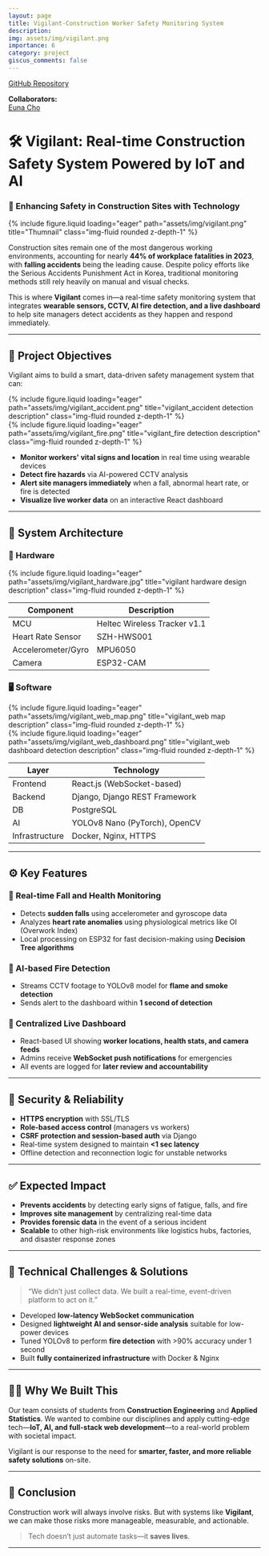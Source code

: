 ```yaml
---
layout: page
title: Vigilant-Construction Worker Safety Monitoring System
description: 
img: assets/img/vigilant.png
importance: 6
category: project
giscus_comments: false
---
```


[GitHub Repository](https://github.com/go0leum/vigilant_demo.git)

**Collaborators:**  
[Euna Cho](https://www.linkedin.com/in/euna-cho-b80707297/)

# 🛠️ Vigilant: Real-time Construction Safety System Powered by IoT and AI

### 📌 Enhancing Safety in Construction Sites with Technology


<div class="row">
  <div class="col-sm mt-3 mt-md-0">
    {% include figure.liquid loading="eager" path="assets/img/vigilant.png" title="Thumnail" class="img-fluid rounded z-depth-1" %}
  </div>
</div>

Construction sites remain one of the most dangerous working environments, accounting for nearly **44% of workplace fatalities in 2023**, with **falling accidents** being the leading cause. Despite policy efforts like the Serious Accidents Punishment Act in Korea, traditional monitoring methods still rely heavily on manual and visual checks.

This is where **Vigilant** comes in—a real-time safety monitoring system that integrates **wearable sensors, CCTV, AI fire detection, and a live dashboard** to help site managers detect accidents as they happen and respond immediately.

---

## 🎯 Project Objectives

Vigilant aims to build a smart, data-driven safety management system that can:

<div class="row">
  <div class="col-sm mt-3 mt-md-0">
    {% include figure.liquid loading="eager" path="assets/img/vigilant_accident.png" title="vigilant_accident detection description" class="img-fluid rounded z-depth-1" %}
  </div>
  <div class="col-sm mt-3 mt-md-0">
    {% include figure.liquid loading="eager" path="assets/img/vigilant_fire.png" title="vigilant_fire detection description" class="img-fluid rounded z-depth-1" %}
  </div>
</div>

* **Monitor workers' vital signs and location** in real time using wearable devices
* **Detect fire hazards** via AI-powered CCTV analysis
* **Alert site managers immediately** when a fall, abnormal heart rate, or fire is detected
* **Visualize live worker data** on an interactive React dashboard

---

## 🧱 System Architecture

### 🧠 Hardware

<div class="row">
  <div class="col-sm mt-3 mt-md-0">
    {% include figure.liquid loading="eager" path="assets/img/vigilant_hardware.jpg" title="vigilant hardware design description" class="img-fluid rounded z-depth-1" %}
  </div>
</div>

| Component          | Description                  |
| ------------------ | ---------------------------- |
| MCU                | Heltec Wireless Tracker v1.1 |
| Heart Rate Sensor  | SZH-HWS001                   |
| Accelerometer/Gyro | MPU6050                      |
| Camera             | ESP32-CAM                    |

### 🖥️ Software

<div class="row">
  <div class="col-sm mt-3 mt-md-0">
    {% include figure.liquid loading="eager" path="assets/img/vigilant_web_map.png" title="vigilant_web map description" class="img-fluid rounded z-depth-1" %}
  </div>
  <div class="col-sm mt-3 mt-md-0">
    {% include figure.liquid loading="eager" path="assets/img/vigilant_web_dashboard.png" title="vigilant_web dashboard detection description" class="img-fluid rounded z-depth-1" %}
  </div>
</div>

| Layer          | Technology                    |
| -------------- | ----------------------------- |
| Frontend       | React.js (WebSocket-based)    |
| Backend        | Django, Django REST Framework |
| DB             | PostgreSQL                    |
| AI             | YOLOv8 Nano (PyTorch), OpenCV |
| Infrastructure | Docker, Nginx, HTTPS          |

---

## ⚙️ Key Features

### 🔹 Real-time Fall and Health Monitoring

* Detects **sudden falls** using accelerometer and gyroscope data
* Analyzes **heart rate anomalies** using physiological metrics like OI (Overwork Index)
* Local processing on ESP32 for fast decision-making using **Decision Tree algorithms**

### 🔹 AI-based Fire Detection

* Streams CCTV footage to YOLOv8 model for **flame and smoke detection**
* Sends alert to the dashboard within **1 second of detection**

### 🔹 Centralized Live Dashboard

* React-based UI showing **worker locations, health stats, and camera feeds**
* Admins receive **WebSocket push notifications** for emergencies
* All events are logged for **later review and accountability**

---

## 🔐 Security & Reliability

* **HTTPS encryption** with SSL/TLS
* **Role-based access control** (managers vs workers)
* **CSRF protection and session-based auth** via Django
* Real-time system designed to maintain **<1 sec latency**
* Offline detection and reconnection logic for unstable networks

---

## ✅ Expected Impact

* **Prevents accidents** by detecting early signs of fatigue, falls, and fire
* **Improves site management** by centralizing real-time data
* **Provides forensic data** in the event of a serious incident
* **Scalable** to other high-risk environments like logistics hubs, factories, and disaster response zones

---

## 🧩 Technical Challenges & Solutions

> “We didn’t just collect data. We built a real-time, event-driven platform to act on it.”

* Developed **low-latency WebSocket communication**
* Designed **lightweight AI and sensor-side analysis** suitable for low-power devices
* Tuned YOLOv8 to perform **fire detection** with >90% accuracy under 1 second
* Built **fully containerized infrastructure** with Docker & Nginx

---

## 👩‍💻 Why We Built This

Our team consists of students from **Construction Engineering** and **Applied Statistics**. We wanted to combine our disciplines and apply cutting-edge tech—**IoT, AI, and full-stack web development**—to a real-world problem with societal impact.

Vigilant is our response to the need for **smarter, faster, and more reliable safety solutions** on-site.

---

## 🔗 Conclusion

Construction work will always involve risks. But with systems like **Vigilant**, we can make those risks more manageable, measurable, and actionable.

> Tech doesn’t just automate tasks—it **saves lives**.

---